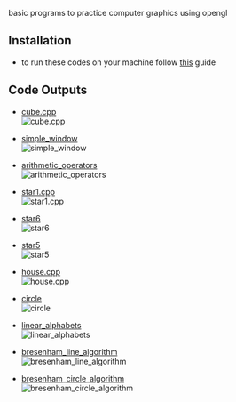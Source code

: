 basic programs to practice computer graphics using opengl

## Installation

- to run these codes on your machine follow [this](https://medium.com/swlh/setting-opengl-for-windows-d0b45062caf) guide

## Code Outputs

- [cube.cpp](./programs/cube.cpp)\
    ![cube.cpp](./assets/cube.png)

- [simple_window](./programs/simple_window.cpp)\
    ![simple_window](./assets/simple_window.png)

- [arithmetic_operators](./programs/arithmetic_operators.cpp)\
    ![arithmetic_operators](./assets/arithmetic_operators.png)

- [star1.cpp](./programs/star1.cpp)\
    ![star1.cpp](./assets/star1.png)

- [star6](./programs/star6.cpp)\
    ![star6](./assets/star6.png)

- [star5](./programs/star5.cpp)\
    ![star5](./assets/star5.png)

- [house.cpp](./programs/house.cpp)\
    ![house.cpp](./assets/house.png)

- [circle](./programs/circle.cpp)\
    ![circle](./assets/circle.png)

- [linear_alphabets](./programs/linear_alphabets.cpp)\
    ![linear_alphabets](./assets/linear_alphabets.png)

- [bresenham_line_algorithm](./programs/bresenham_line_algorithm.cpp)\
    ![bresenham_line_algorithm](./assets/bresenham_line_algorithm.png)

- [bresenham_circle_algorithm](./programs/bresenham_circle_algorithm.cpp)\
    ![bresenham_circle_algorithm](./assets/bresenham_circle_algorithm.png)
